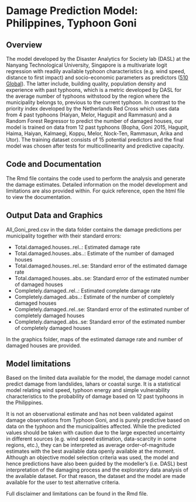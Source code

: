 # Damage Prediction Model: Philippines, Typhoon Goni

## Overview

The model developed by the Disaster Analytics for Society lab (DASL) at the Nanyang Technological University, Singapore is a multivariate logit regression with readily available typhoon characteristics (e.g. wind speed, distance to first impact) and socio-economic parameters as predictors ([510 Global](https://dashboard.510.global/#!/impact_database)). The latter include, building quality, population density and experience with past typhoons, which is a metric developed by DASL for the average number of typhoons withstood by the region where the municipality belongs to, previous to the current typhoon. In contrast to the priority index developed by the Netherlands Red Cross which uses data from 4 past typhoons (Haiyan, Melor, Hagupit and Rammasun) and a Random Forest Regressor to predict the number of damaged houses, our model is trained on data from 12 past typhoons (Bopha, Goni 2015, Hagupit, Haima, Haiyan, Kalmaegi, Koppu, Melor, Nock-Ten, Rammasun, Arika and Utor). The training dataset consists of 15 potential predictors and the final model was chosen after tests for multicollinearity and predictive capacity. 

## Code and Documentation

The Rmd file contains the code used to perform the analysis and generate the damage estimates. Detailed information on the model development and limitations are also provided within. For quick reference, open the html file to view the documentation. 

## Output Data and Graphics

All_Goni_pred.csv in the data folder contains the damage predictions per municipality together with their standard errors:

- Total.damaged.houses..rel..: Estimated damage rate
- Total.damaged.houses..abs..: Estimate of the number of damaged houses
- Total.damaged.houses..rel..se: Standard error of the estimated damage rate
- Total.damaged.houses..abs..se: Standard error of the estimated number of damaged houses
- Completely.damaged..rel..: Estimated complete damage rate
- Completely.damaged..abs..: Estimate of the number of completely damaged houses
- Completely.damaged..rel..se: Standard error of the estimated number of completely damaged houses
- Completely.damaged..abs..se: Standard error of the estimated number of completely damaged houses

In the graphics folder, maps of the estimated damage rate and number of damaged houses are provided. 

## Model limitations

Based on the limited data available for the model, the damage model cannot predict damage from landslides, lahars or coastal surge. It is a statistical model relating wind speed, typhoon energy and simple vulnerability characteristics to the probability of damage based on 12 past typhoons in the Philippines.

It is not an observational estimate and has not been validated against damage observations from Typhoon Goni, and is purely predictive based on data on the typhoon and the municipalities affected. While the predicted values should be taken with caution due to the large expected uncertainty in different sources (e.g. wind speed estimation, data-scarcity in some regions, etc.), they can be interpreted as average order-of-magnitude estimates with the best available data openly available at the moment. Although an objective model selection criteria was used, the model and hence predictions have also been guided by the modeller’s (i.e. DASL) best interpretation of the damaging process and the exploratory data analysis of the available dataset. For that reason, the dataset and the model are made available for the user to test alternative criteria.

Full disclaimer and limitations can be found in the Rmd file.
